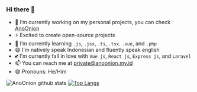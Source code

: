 ### Hi there 👋

<!--
**AnoOnion/AnoOnion** is a ✨ _special_ ✨ repository because its `README.md` (this file) appears on your GitHub profile.

Here are some ideas to get you started:

- 🔭 I’m currently working on ...
- 🌱 I’m currently learning ...
- 👯 I’m looking to collaborate on ...
- 🤔 I’m looking for help with ...
- 💬 Ask me about ...
- 📫 How to reach me: ...
- 😄 Pronouns: ...
- ⚡ Fun fact: ...
-->

- 🔭 I’m currently working on my personal projects, you can check <a href="https://anoonion.xyz">AnoOnion</a>
- ⚡ Excited to create open-source projects
- 🌱 I’m currently learning `.js`, `.jsx`, `.ts`, `.tsx`. `.vue`, and `.php`
- 😄 I'm natively speak Indonesian and fluently speak english
- 💕 I'm currently fall in love with `Vue js`, `React js`, `Express js`, and `Laravel`
- 📫 You can reach me at <a href="mailto:private@anoonion.my.id">private@anoonion.my.id</a>
- 😄 Pronouns: He/Him

![AnoOnion github stats](https://github-readme-stats.vercel.app/api?username=AnoOnion&show_icons=true)
[![Top Langs](https://github-readme-stats.vercel.app/api/top-langs/?username=AnoOnion)](https://github.com/AnoOnion/github-readme-stats)
